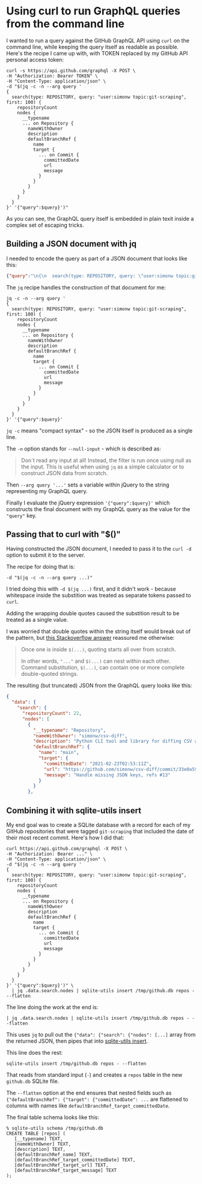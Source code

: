 # Using curl to run GraphQL queries from the command line

I wanted to run a query against the GitHub GraphQL API using `curl` on the command line, while keeping the query itself as readable as possible. Here's the recipe I came up with, with TOKEN replaced by my GitHub API personal access token:
```
curl -s https://api.github.com/graphql -X POST \
-H "Authorization: Bearer TOKEN" \
-H "Content-Type: application/json" \
-d "$(jq -c -n --arg query '
{
  search(type: REPOSITORY, query: "user:simonw topic:git-scraping", first: 100) {
    repositoryCount
    nodes {
      __typename
      ... on Repository {
        nameWithOwner
        description
        defaultBranchRef {
          name
          target {
            ... on Commit {
              committedDate
              url
              message
            }
          }
        }
      }
    }
  }
}' '{"query":$query}')"
```
As you can see, the GraphQL query itself is embedded in plain texit inside a complex set of escaping tricks.

## Building a JSON document with jq

I needed to encode the query as part of a JSON document that looks like this:

```json
{"query":"\n{\n  search(type: REPOSITORY, query: \"user:simonw topic:git-scraping\", first: 100) {\n    repositoryCount\n    nodes {\n      __typename\n      ... on Repository {\n        nameWithOwner\n        description\n        defaultBranchRef {\n          name\n          target {\n            ... on Commit {\n              committedDate\n              url\n              message\n            }\n          }\n        }\n      }\n    }\n  }\n}"}
```
The `jq` recipe handles the construction of that document for me:
```
jq -c -n --arg query '
{
  search(type: REPOSITORY, query: "user:simonw topic:git-scraping", first: 100) {
    repositoryCount
    nodes {
      __typename
      ... on Repository {
        nameWithOwner
        description
        defaultBranchRef {
          name
          target {
            ... on Commit {
              committedDate
              url
              message
            }
          }
        }
      }
    }
  }
}' '{"query":$query}'
```
`jq -c` means "compact syntax" - so the JSON itself is produced as a single line.

The `-n` option stands for `--null-input` - which is described as:

> Don´t read any input at all! Instead, the filter is run once using null as the input. This is useful when using `jq` as a simple calculator or to construct JSON data from scratch.

Then `--arg query '...'` sets a variable within jQuery to the string representing my GraphQL query.

Finally I evaluate the jQuery expression `'{"query":$query}'` which constructs the final document with my GraphQL query as the value for the `"query"` key.

## Passing that to curl with "$()"

Having constructed the JSON document, I needed to pass it to the `curl -d` option to submit it to the server.

The recipe for doing that is:

```
-d "$(jq -c -n --arg query ...)"
```

I tried doing this with `-d $(jq ...)` first, and it didn't work - because whitespace inside the substition was treated as separate tokens passed to `curl`.

Adding the wrapping double quotes caused the substition result to be treated as a single value.

I was worried that double quotes within the string itself would break out of the pattern, but [this Stackoverflow answer](https://unix.stackexchange.com/questions/289574/nested-double-quotes-in-assignment-with-command-substitut) reassured me otherwise:

> Once one is inside `$(...)`, quoting starts all over from scratch.
>
> In other words, `"..."` and `$(...)` can nest within each other. Command substitution, `$(...)`, can contain one or more complete double-quoted strings.

The resulting (but truncated) JSON from the GraphQL query looks like this:

```json
{
  "data": {
    "search": {
      "repositoryCount": 22,
      "nodes": [
        {
          "__typename": "Repository",
          "nameWithOwner": "simonw/csv-diff",
          "description": "Python CLI tool and library for diffing CSV and JSON files",
          "defaultBranchRef": {
            "name": "main",
            "target": {
              "committedDate": "2021-02-23T02:53:11Z",
              "url": "https://github.com/simonw/csv-diff/commit/33e0a5918283c02a339a1fb507fc7a9cda89a198",
              "message": "Handle missing JSON keys, refs #13"
            }
          }
        },
```

## Combining it with sqlite-utils insert

My end goal was to create a SQLite database with a record for each of my GitHub repositories that were tagged `git-scraping` that included the date of their most recent commit. Here's how I did that:

```
curl https://api.github.com/graphql -X POST \
-H "Authorization: Bearer ..." \
-H "Content-Type: application/json" \
-d "$(jq -c -n --arg query '
{
  search(type: REPOSITORY, query: "user:simonw topic:git-scraping", first: 100) {
    repositoryCount
    nodes {
      __typename
      ... on Repository {
        nameWithOwner
        description
        defaultBranchRef {
          name
          target {
            ... on Commit {
              committedDate
              url
              message
            }
          }
        }
      }
    }
  }
}' '{"query":$query}')" \
  | jq .data.search.nodes | sqlite-utils insert /tmp/github.db repos - --flatten
```
The line doing the work at the end is:

    | jq .data.search.nodes | sqlite-utils insert /tmp/github.db repos - --flatten

This uses `jq` to pull out the `{"data": {"search": {"nodes": [...]` array from the returned JSON, then pipes that into [sqlite-utils insert](https://sqlite-utils.datasette.io/en/stable/cli.html#cli-inserting-data).

This line does the rest:

    sqlite-utils insert /tmp/github.db repos - --flatten

That reads from standard input (`-`) and creates a `repos` table in the new `github.db` SQLite file.

The `--flatten` option at the end ensures that nested fields such as `{"defaultBranchRef": {"target": {"committedDate": ...` are flattened to columns with names like `defaultBranchRef_target_committedDate`.

The final table schema looks like this:

```
% sqlite-utils schema /tmp/github.db 
CREATE TABLE [repos] (
   [__typename] TEXT,
   [nameWithOwner] TEXT,
   [description] TEXT,
   [defaultBranchRef_name] TEXT,
   [defaultBranchRef_target_committedDate] TEXT,
   [defaultBranchRef_target_url] TEXT,
   [defaultBranchRef_target_message] TEXT
);
```
